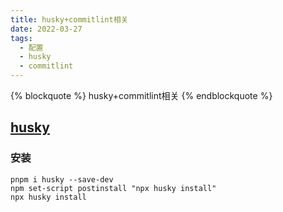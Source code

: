 ```yaml
---
title: husky+commitlint相关
date: 2022-03-27
tags:
  - 配置
  - husky
  - commitlint
---
```


{% blockquote %} husky+commitlint相关 {% endblockquote %}

<!--more-->

## [husky](https://typicode.github.io/husky)

### 安装

``` shell
pnpm i husky --save-dev
npm set-script postinstall "npx husky install"
npx husky install
```
